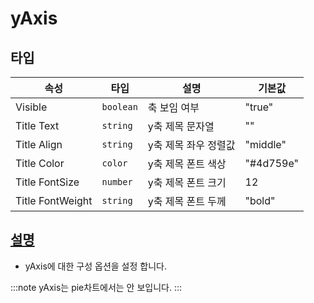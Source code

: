 # yAxis

## 타입
| 속성 | 타입 | 설명 | 기본값 | 
| -- | -- | -- | -- |
| Visible | `boolean` | 축 보임 여부 | "true" |
| Title Text | `string` | y축 제목 문자열| "" | 
| Title Align | `string` | 	y축 제목 좌우 정렬값 | "middle" |
| Title Color | `color` | y축 제목 폰트 색상 | "#4d759e" | 
| Title FontSize | `number` | y축 제목 폰트 크기 | 12 |
| Title FontWeight | `string` | y축 제목 폰트 두께 | "bold"|

## [설명](https://docs.ibsheet.com/ibchart/v1/manual/#docs/props/yAxis/aayAxis)
- yAxis에 대한 구성 옵션을 설정 합니다.

:::note
yAxis는 pie차트에서는 안 보입니다.
:::